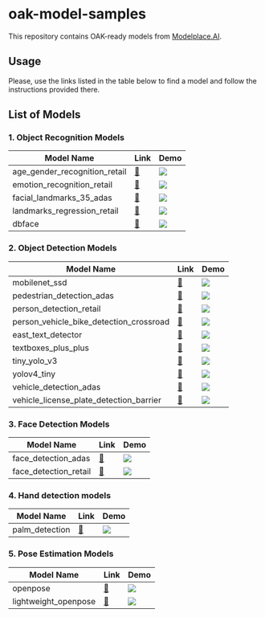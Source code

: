 # oak-model-samples

This repository contains OAK-ready models from [Modelplace.AI](https://modelplace.ai).

## Usage

Please, use the links listed in the table below to find a model and follow the instructions provided there.

## List of Models

### 1. Object Recognition Models

| Model Name                    | Link                                              | Demo                                          |
| ----------------------------- | ------------------------------------------------- | --------------------------------------------- |
| age_gender_recognition_retail | [:radio_button:](./age_gender_recognition_retail) | ![](./age_gender_recognition_retail/demo.gif) |
| emotion_recognition_retail    | [:radio_button:](./emotion_recognition_retail)    | ![](./emotion_recognition_retail/demo.gif)    |
| facial_landmarks_35_adas      | [:radio_button:](./facial_landmarks_35_adas)      | ![](./facial_landmarks_35_adas/demo.gif)      |
| landmarks_regression_retail   | [:radio_button:](./landmarks_regression_retail)   | ![](./landmarks_regression_retail/demo.gif)   |
| dbface                        | [:radio_button:](./dbface)                        | ![](./dbface/demo.gif)                        |

### 2. Object Detection Models

| Model Name                              | Link                                                        | Demo                                                    |
| --------------------------------------- | ----------------------------------------------------------- | ------------------------------------------------------- |
| mobilenet_ssd                           | [:radio_button:](./mobilenet_ssd)                           | ![](./mobilenet_ssd/demo.gif)                           |
| pedestrian_detection_adas               | [:radio_button:](./pedestrian_detection_adas)               | ![](./pedestrian_detection_adas/demo.gif)               |
| person_detection_retail                 | [:radio_button:](./person_detection_retail)                 | ![](./person_detection_retail/demo.gif)                 |
| person_vehicle_bike_detection_crossroad | [:radio_button:](./person_vehicle_bike_detection_crossroad) | ![](./person_vehicle_bike_detection_crossroad/demo.gif) |
| east_text_detector                      | [:radio_button:](./east_text_detector)                      | ![](./east_text_detector/demo.gif)                      |
| textboxes_plus_plus                     | [:radio_button:](./textboxes_plus_plus)                     | ![](./textboxes_plus_plus/demo.gif)                     |
| tiny_yolo_v3                            | [:radio_button:](./tiny_yolo_v3)                            | ![](./tiny_yolo_v3/demo.gif)                            |
| yolov4_tiny                             | [:radio_button:](./yolov4_tiny)                             | ![](./yolov4_tiny/demo.gif)                             |
| vehicle_detection_adas                  | [:radio_button:](./vehicle_detection_adas)                  | ![](./vehicle_detection_adas/demo.gif)                  |
| vehicle_license_plate_detection_barrier | [:radio_button:](./vehicle_license_plate_detection_barrier) | ![](./vehicle_license_plate_detection_barrier/demo.gif) |

### 3. Face Detection Models

| Model Name            | Link                                      | Demo                                  |
| --------------------- | ----------------------------------------- | ------------------------------------- |
| face_detection_adas   | [:radio_button:](./face_detection_adas)   | ![](./face_detection_adas/demo.gif)   |
| face_detection_retail | [:radio_button:](./face_detection_retail) | ![](./face_detection_retail/demo.gif) |

### 4. Hand detection models

| Model Name     | Link                               | Demo                           |
| -------------- | ---------------------------------- | ------------------------------ |
| palm_detection | [:radio_button:](./palm_detection) | ![](./palm_detection/demo.gif) |

### 5. Pose Estimation Models

| Model Name           | Link                                     | Demo                                 |
| -------------------- | ---------------------------------------- | ------------------------------------ |
| openpose             | [:radio_button:](./openpose)             | ![](./openpose/demo.gif)             |
| lightweight_openpose | [:radio_button:](./lightweight_openpose) | ![](./lightweight_openpose/demo.gif) |
